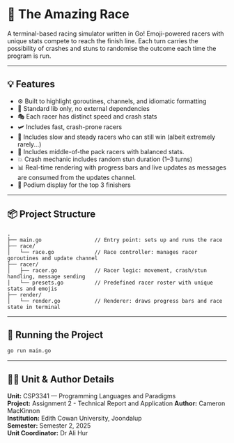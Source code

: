 # 🏁 The Amazing Race
A terminal-based racing simulator written in Go! Emoji-powered racers with 
unique stats compete to reach the finish line. Each turn carries the possibility
of crashes and stuns to randomise the outcome each time the program is run.

---

## 💡 Features

- ⚙️ Built to highlight goroutines, channels, and idiomatic formatting
- 🔧 Standard lib only, no external dependencies
- 🎭 Each racer has distinct speed and crash stats
- 🛩️ Includes fast, crash-prone racers
- 🐢 Includes slow and steady racers who can still win (albeit extremely rarely...)
- 🐖 Includes middle-of-the pack racers with balanced stats.
- 💥 Crash mechanic includes random stun duration (1–3 turns)
- 📊 Real-time rendering with progress bars and live updates as messages are consumed from the updates channel.
- 🥇 Podium display for the top 3 finishers


---

## 📦 Project Structure
```
.
├── main.go                 // Entry point: sets up and runs the race
├── race/
│   └── race.go             // Race controller: manages racer goroutines and update channel
├── racer/
│   ├── racer.go            // Racer logic: movement, crash/stun handling, message sending
│   └── presets.go          // Predefined racer roster with unique stats and emojis
├── render/
│   └── render.go           // Renderer: draws progress bars and race state in terminal
```

---

## 🚀 Running the Project

```bash
go run main.go
```
---

## 🧑‍💻 Unit & Author Details

**Unit:** CSP3341 — Programming Languages and Paradigms  
**Project:** Assignment 2 - Technical Report and Application
**Author:** Cameron MacKinnon  
**Institution:** Edith Cowan University, Joondalup  
**Semester:** Semester 2, 2025  
**Unit Coordinator:** Dr Ali Hur